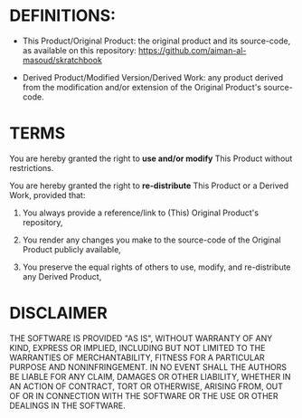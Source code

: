 # DEFINITIONS:

* This Product/Original Product: the original product and its source-code, as available on this repository: https://github.com/aiman-al-masoud/skratchbook

* Derived Product/Modified Version/Derived Work: any product derived from the modification and/or extension of the Original Product's source-code. 

# TERMS

You are hereby granted the right to <b>use and/or modify</b> This Product without restrictions. 

You are hereby granted the right to <b>re-distribute</b> This Product or a Derived Work, provided that:

1. You always provide a reference/link to (This) Original Product's repository,

2. You render any changes you make to the source-code of the Original Product publicly available, 

3. You preserve the equal rights of others to use, modify, and re-distribute any Derived Product,

# DISCLAIMER

THE SOFTWARE IS PROVIDED "AS IS", WITHOUT WARRANTY OF ANY KIND, EXPRESS OR IMPLIED, INCLUDING BUT NOT LIMITED TO THE WARRANTIES OF MERCHANTABILITY, FITNESS FOR A PARTICULAR PURPOSE AND NONINFRINGEMENT. IN NO EVENT SHALL THE AUTHORS BE LIABLE FOR ANY CLAIM, DAMAGES OR OTHER LIABILITY, WHETHER IN AN ACTION OF CONTRACT, TORT OR OTHERWISE, ARISING FROM, OUT OF OR IN CONNECTION WITH THE SOFTWARE OR THE USE OR OTHER DEALINGS IN THE SOFTWARE.








